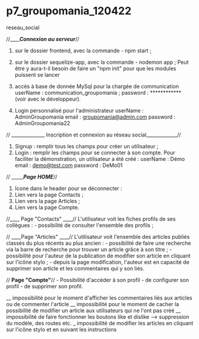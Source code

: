 # p7_groupomania_120422
 reseau_social

//_____________________Connexion au serveur_________________//
1) sur le dossier frontend, avec la commande - npm start ;
2) sur le dossier sequelize-app, avec la commande - nodemon app ;
Peut être y aura-t-il besoin de faire un "npm init" pour que les modules puissent se lancer

3) accès à base de donnée MySql pour la chargée de communication  
userName : communication_groupomania ;
password : ************ (voir avec le développeur).

4) Login personnalisé pour l'administrateur
userName : AdminGroupomania
email : groupomania@admin.com
password : AdminGroupomania22

// ______________ Inscription et connexion au réseau social_____________//
1) Signup : remplir tous les champs pour créer un utilisateur ;
2) Login : remplir les champs pour se connecter à son compte.
Pour faciliter la démonstration, un utilisateur a été créé : 
userName : Démo
email : demo@test.com
password : DeMo01

// __________________Page HOME_____________//
1) Icone dans le header pour se déconnecter :
2) Lien vers la page Contacts ;
3) Lien vers la page Articles ;
3) Lien vers la page Compte.

  //____ Page "Contacts" ____//
  L'utilisateur voit les fiches profils de ses collègues : 
    - possibilité de consulter l'ensemble des profils ;
  
  // ____Page "Articles" ____//
  L'utilisateur voit l'ensemble des articles publiés classés du plus récents au plus ancien :
    - possibilité de faire une recherche via la barre de recherche pour trouver un article grâce à son titre ;
    - possibilité pour l'auteur de la publication de modifier son article en cliquant sur l'icône stylo ;
    - depuis la page modification, l'auteur est en capacité de supprimer son article et les commentaires qui y son liés.
  
  // ____Page "Compte"____//
    - Possibilité d'accèder à son profil
    - de configurer son profil
    - de supprimer son profil. 



 __ impossibilité pour le moment d'afficher les commentaires liés aux articles ou de commenter l'article
 __ impossibilité pour le moment de cacher la possibilité de modifier un article aux utilisateurs qui ne l'ont pas créé
 __ impossibilité de faire fonctionner les boutons like et dislike --> suppression du modèle, des routes etc.
 _ impossibilité de modifier les articles en cliquant sur l'icône stylo et en suivant les instructions
